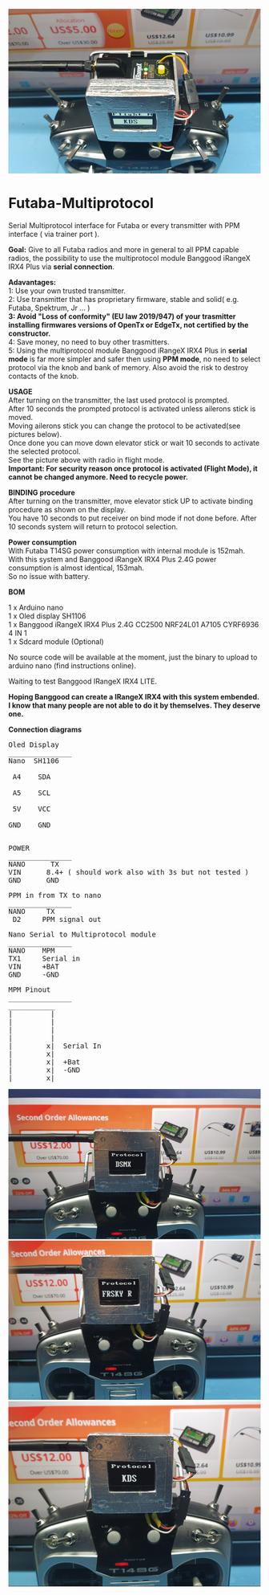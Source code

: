 ![screenshot](MPF4.png)

# Futaba-Multiprotocol
Serial Multiprotocol interface for Futaba or every transmitter with PPM interface ( via trainer port ).

**Goal:** Give to all Futaba radios and more in general to all PPM capable radios, the possibility to use the multiprotocol module Banggood iRangeX IRX4 Plus via **serial connection**.<br />

**Adavantages:** <br />
1: Use your own trusted transmitter.<br />
2: Use transmitter that has proprietary firmware, stable and solid( e.g. Futaba, Spektrum, Jr ... )<br />
**3: Avoid "Loss of conformity" (EU law 2019/947) of your trasmitter installing firmwares versions of OpenTx or EdgeTx, not certified by the constructor.**<br />
4: Save money, no need to buy other trasmitters.<br />
5: Using the multiprotocol module Banggood iRangeX IRX4 Plus in **serial mode** is far more simpler and safer then using **PPM mode**, no need to select protocol via the knob and bank of memory. Also avoid the risk to destroy contacts of the knob.<br />


**USAGE**<br />
After turning on the transmitter, the last used protocol is prompted.<br />
After 10 seconds the prompted protocol is activated unless ailerons stick is moved.<br />
Moving ailerons stick you can change the protocol to be activated(see pictures below).<br />
Once done you can move down elevator stick or wait 10 seconds to activate the selected protocol.<br />
See the picture above with radio in flight mode.<br />
**Important: For security reason once protocol is activated (Flight Mode), it cannot be changed anymore. Need to recycle power.**<br />

**BINDING procedure**<br />
After turning on the transmitter, move elevator stick UP to activate binding procedure as shown on the display.<br />
You have 10 seconds to put receiver on bind mode if not done before. After 10 seconds system will return to protocol selection.<br />

**Power consumption**<br />
With Futaba T14SG power consumption with internal module is 152mah.<br />
With this system and Banggood iRangeX IRX4 Plus 2.4G power consumption is almost identical, 153mah.<br />
So no issue with battery.<br />

**BOM**

1 x Arduino nano<br />
1 x Oled display SH1106<br />
1 x Banggood iRangeX IRX4 Plus 2.4G CC2500 NRF24L01 A7105 CYRF6936 4 IN 1<br />
1 x Sdcard module (Optional)<br />

No source code will be available at the moment, just the binary to upload to arduino nano (find instructions online).<br />

Waiting to test Banggood IRangeX IRX4 LITE.<br />

**Hoping Banggood can create a IRangeX IRX4 with this system embended.**<br />
**I know that many people are not able to do it by themselves. They deserve one.**<br />

**Connection diagrams**<br />
<pre>
Oled Display
_______________
Nano  SH1106<br />
 A4    SDA<br />
 A5    SCL<br />
 5V    VCC<br />
GND    GND<br />
</pre>
<pre>
POWER
_______________ 
NANO      TX
VIN      8.4+ ( should work also with 3s but not tested )
GND      GND
</pre>
<pre>
PPM in from TX to nano
_______________
NANO     TX
 D2     PPM signal out
</pre>
<pre>
Nano Serial to Multiprotocol module
_______________
NANO    MPM
TX1     Serial in
VIN     +BAT
GND     -GND
</pre>
<pre>
MPM Pinout
_______________
___________
|         |
|         |
|         |
|         |
|        x|  Serial In  
|        x|
|        x|  +Bat
|        x|  -GND 
|________x|
</pre>
![screenshot](MPF1.png)
![screenshot](MPF2.png)
![screenshot](MPF3.png)

